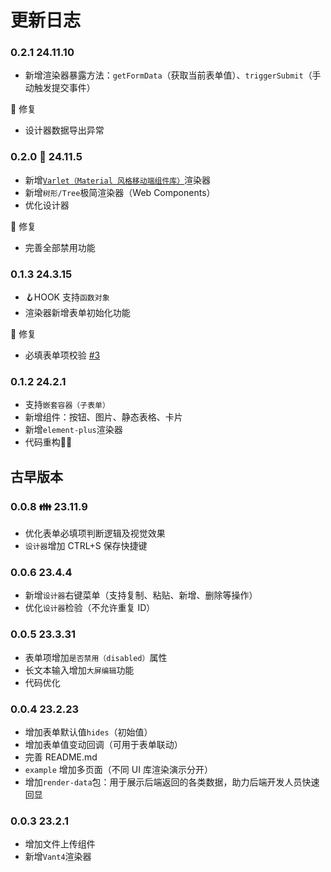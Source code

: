 # 更新日志

### 0.2.1 <Badge>24.11.10</Badge>
* 新增渲染器暴露方法：`getFormData`（获取当前表单值）、`triggerSubmit`（手动触发提交事件）

🐛 修复
- 设计器数据导出异常

### 0.2.0 🎉 <Badge>24.11.5</Badge>
* 新增[`Varlet（Material 风格移动端组件库）`](https://varlet.gitee.io/varlet-ui/)渲染器
* 新增`树形/Tree`极简渲染器（Web Components）
* 优化设计器

🐛 修复
- 完善全部禁用功能

### 0.1.3 <Badge>24.3.15</Badge>
* 🪝HOOK 支持`函数对象`
* 渲染器新增表单初始化功能

🐛 修复
- 必填表单项校验 [#3](https://github.com/0604hx/grid-form/commit/6f431a5d7bb3cd142485d0d384fa06d1fe51faea)

### 0.1.2 <Badge>24.2.1</Badge>

* 支持`嵌套容器（子表单）`
* 新增组件：按钮、图片、静态表格、卡片
* 新增`element-plus`渲染器
* 代码重构👨‍💻

## 古早版本

### 0.0.8 👪 <Badge>23.11.9</Badge>

* 优化表单必填项判断逻辑及视觉效果
* `设计器`增加 CTRL+S 保存快捷键

### 0.0.6 <Badge>23.4.4</Badge>

* 新增`设计器`右键菜单（支持复制、粘贴、新增、删除等操作）
* 优化`设计器`检验（不允许重复 ID）

### 0.0.5 <Badge>23.3.31</Badge>

* 表单项增加`是否禁用（disabled）`属性
* 长文本输入增加`大屏编辑`功能
* 代码优化

### 0.0.4 <Badge>23.2.23</Badge>

* 增加表单默认值`hides`（初始值）
* 增加表单值变动回调（可用于表单联动）
* 完善 README.md
* `example` 增加多页面（不同 UI 库渲染演示分开）
* 增加`render-data`包：用于展示后端返回的各类数据，助力后端开发人员快速回显

### 0.0.3 <Badge>23.2.1</Badge>

* 增加文件上传组件
* 新增`Vant4`渲染器
